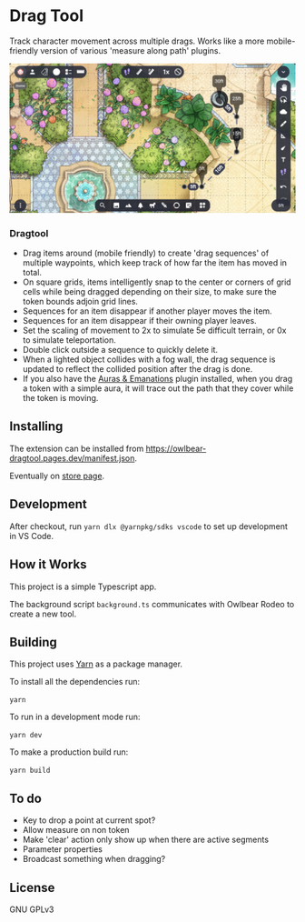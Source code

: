 # Drag Tool

Track character movement across multiple drags. Works like a more mobile-friendly version of various 'measure along path' plugins.

![Interface](./docs/header.png)

### Dragtool

-   Drag items around (mobile friendly) to create 'drag sequences' of multiple waypoints, which keep track of how far the item has moved in total.
-   On square grids, items intelligently snap to the center or corners of grid cells while being dragged depending on their size, to make sure the token bounds adjoin grid lines.
-   Sequences for an item disappear if another player moves the item.
-   Sequences for an item disappear if their owning player leaves.
-   Set the scaling of movement to 2x to simulate 5e difficult terrain, or 0x to simulate teleportation.
-   Double click outside a sequence to quickly delete it.
-   When a lighted object collides with a fog wall, the drag sequence is updated to reflect the collided position after the drag is done.
-   If you also have the [Auras & Emanations](https://github.com/desain/owlbear-emanation/tree/main) plugin installed, when you drag a token with a simple aura, it will trace out the path that they cover while the token is moving.

## Installing

The extension can be installed from https://owlbear-dragtool.pages.dev/manifest.json.

Eventually on [store page](https://extensions.owlbear.rodeo/owlbear-dragtool).

## Development

After checkout, run `yarn dlx @yarnpkg/sdks vscode` to set up development in VS Code.

## How it Works

This project is a simple Typescript app.

The background script `background.ts` communicates with Owlbear Rodeo to create a new tool.

## Building

This project uses [Yarn](https://yarnpkg.com/) as a package manager.

To install all the dependencies run:

`yarn`

To run in a development mode run:

`yarn dev`

To make a production build run:

`yarn build`

## To do

-   Key to drop a point at current spot?
-   Allow measure on non token
-   Make 'clear' action only show up when there are active segments
-   Parameter properties
-   Broadcast something when dragging?

## License

GNU GPLv3

